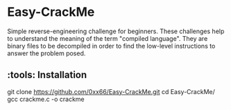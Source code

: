 # Easy-CrackMe

Simple reverse-engineering challenge for beginners. 
These challenges help to understand the meaning of the term "compiled language". 
They are binary files to be decompiled in order to find the low-level instructions to answer the problem posed. 

## :tools: Installation

git clone https://github.com/0xx66/Easy-CrackMe.git
cd Easy-CrackMe/
gcc crackme.c -o crackme 
